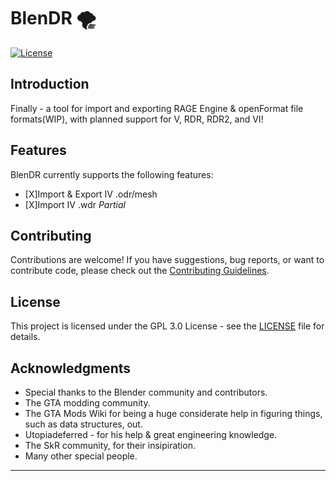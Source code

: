 # BlenDR 🌪️

[![License](https://img.shields.io/badge/license-GPLv3-blue.svg)](LICENSE)

## Introduction

Finally - a tool for import and exporting RAGE Engine & openFormat file formats(WIP), with planned support for V, RDR, RDR2, and VI! 


## Features
BlenDR currently supports the following features:

- [X]Import & Export IV .odr/mesh
- [X]Import IV .wdr *Partial*

## Contributing

Contributions are welcome! If you have suggestions, bug reports, or want to contribute code, please check out the [Contributing Guidelines](CONTRIBUTING.md).

## License

This project is licensed under the GPL 3.0 License - see the [LICENSE](LICENSE) file for details.

## Acknowledgments

- Special thanks to the Blender community and contributors.
- The GTA modding community.
- The GTA Mods Wiki for being a huge considerate help in figuring things, such as data structures, out.
- Utopiadeferred - for his help & great engineering knowledge.
- The SkR community, for their insipiration. 
- Many other special people.


---
